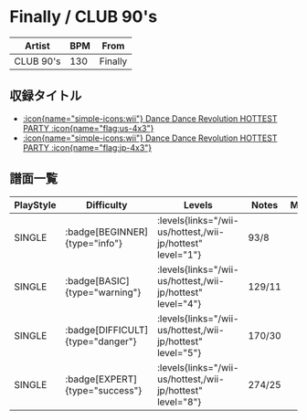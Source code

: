 # Finally / CLUB 90's

|Artist|BPM|From|
|------|---|----|
|CLUB 90's|130|Finally|

## 収録タイトル

- [:icon{name="simple-icons:wii"} Dance Dance Revolution HOTTEST PARTY :icon{name="flag:us-4x3"}](/wii-us/hottest)
- [:icon{name="simple-icons:wii"} Dance Dance Revolution HOTTEST PARTY :icon{name="flag:jp-4x3"}](/wii-jp/hottest)

## 譜面一覧

|PlayStyle|Difficulty|Levels|Notes|Movie|
|---------|----------|------|-----|-----|
|SINGLE| :badge[BEGINNER]{type="info"}| :levels{links="/wii-us/hottest,/wii-jp/hottest" level="1"}|93/8||
|SINGLE| :badge[BASIC]{type="warning"}| :levels{links="/wii-us/hottest,/wii-jp/hottest" level="4"}|129/11||
|SINGLE| :badge[DIFFICULT]{type="danger"}| :levels{links="/wii-us/hottest,/wii-jp/hottest" level="5"}|170/30||
|SINGLE| :badge[EXPERT]{type="success"}| :levels{links="/wii-us/hottest,/wii-jp/hottest" level="8"}|274/25||
